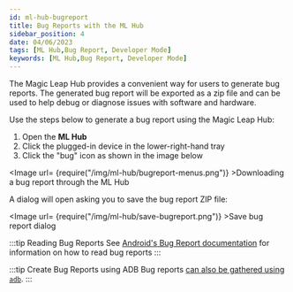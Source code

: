 ```yaml
---
id: ml-hub-bugreport
title: Bug Reports with the ML Hub
sidebar_position: 4
date: 04/06/2023
tags: [ML Hub,Bug Report, Developer Mode]
keywords: [ML Hub,Bug Report, Developer Mode]
---
```


The Magic Leap Hub provides a convenient way for users to generate bug reports. The generated bug report will be exported as a zip file and can be used to help debug or diagnose issues with software and hardware.

Use the steps below to generate a bug report using the Magic Leap Hub:

1. Open the **ML Hub**
2. Click the plugged-in device in the lower-right-hand tray
3. Click the "bug" icon as shown in the image below

<Image url= {require("/img/ml-hub/bugreport-menus.png")} >Downloading a bug report through the ML Hub</Image>

A dialog will open asking you to save the bug report ZIP file:

<Image url= {require("/img/ml-hub/save-bugreport.png")} >Save bug report dialog</Image>


:::tip Reading Bug Reports
See [Android's Bug Report documentation](https://source.android.com/docs/core/tests/debug/read-bug-reports) for information on how to read bug reports
:::

:::tip Create Bug Reports using ADB
Bug reports [can also be gathered using `adb`](/versioned_docs/version-14-Jun-2023/guides/developer-tools/android-debug-bridge/adb-bugreport.md).
:::

